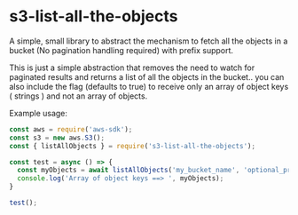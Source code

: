 # s3-list-all-the-objects
A simple, small library to abstract the mechanism to fetch all the objects in a bucket (No pagination handling required) with prefix support.



This is just a simple abstraction that removes the need to watch for paginated results and returns a list of all the objects in the bucket.. you can also include the flag (defaults to true) to receive only an array of object keys ( strings ) and not an array of objects.

Example usage:
```js
const aws = require('aws-sdk');
const s3 = new aws.S3();
const { listAllObjects } = require('s3-list-all-the-objects');

const test = async () => {
  const myObjects = await listAllObjects('my_bucket_name', 'optional_prefix'); // if you want to get the whole object rather than just the ky, pass `false` as the 3rd parameter
  console.log('Array of object keys ==> ', myObjects);
}

test();
```